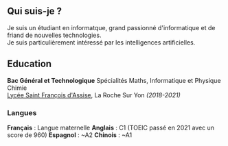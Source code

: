 ## Qui suis-je ?

Je suis un étudiant en informatque, grand passionné d'informatique et de friand de nouvelles technologies.<br>
Je suis particulièrement intéressé par les intelligences artificielles.

## Education

**Bac Général et Technologique** Spécialités Maths, Informatique et Physique Chimie <br>
[Lycée Saint François d'Assise](http://saintfrancoislaroche.fr), La Roche Sur Yon  *(2018-2021)*

### Langues

**Français** : Langue maternelle
**Anglais**  : C1 (TOEIC passé en 2021 avec un score de 960)
**Espagnol** : ~A2
**Chinois**  : ~A1
